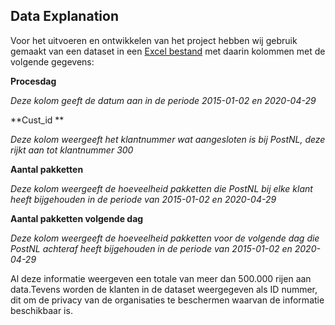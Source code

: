 ## Data Explanation


Voor het uitvoeren en ontwikkelen van het project hebben wij gebruik gemaakt van een dataset in een [Excel bestand](https://github.com/Emir-Acikgoz-50/Minor-Data-Science/blob/main/Notebook%20Bewijzen/excel%20bestand.PNG) met daarin kolommen met de volgende gegevens: 

**Procesdag**

*Deze kolom geeft de datum aan in de periode 2015-01-02 en 2020-04-29*

**Cust_id **

*Deze kolom weergeeft het klantnummer wat aangesloten is bij PostNL, deze rijkt aan tot klantnummer 300*

**Aantal pakketten** 

*Deze kolom weergeeft de hoeveelheid pakketten die PostNL bij elke klant heeft bijgehouden in de periode van 2015-01-02 en 2020-04-29*

**Aantal pakketten volgende dag**

*Deze kolom weergeeft de hoeveelheid pakketten voor de volgende dag die PostNL achteraf heeft bijgehouden in de periode van 2015-01-02 en 2020-04-29*

 

Al deze informatie weergeven een totale van meer dan 500.000 rijen aan data.Tevens worden de klanten in de dataset weergegeven als ID nummer, dit om de privacy van de organisaties te beschermen waarvan de informatie beschikbaar is. 
